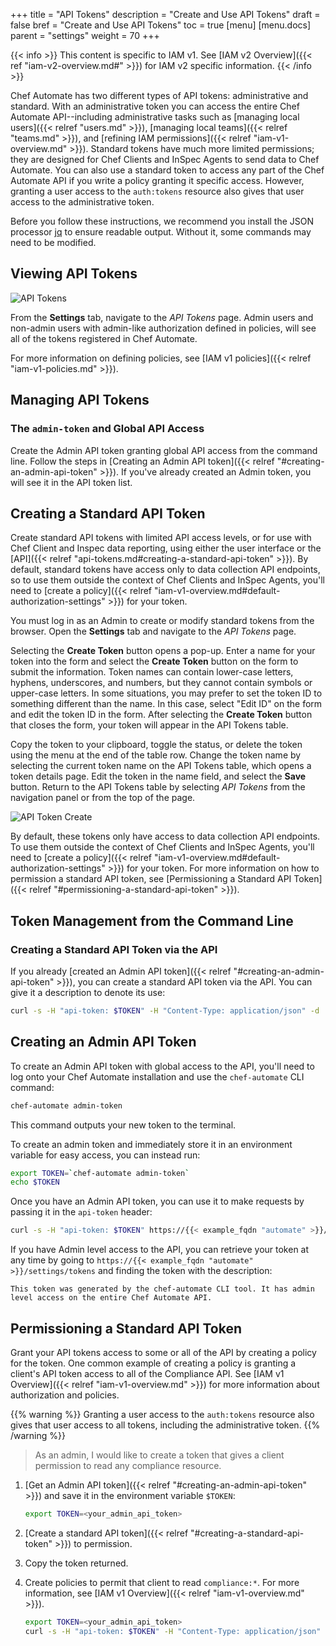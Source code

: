+++
title = "API Tokens"
description = "Create and Use API Tokens"
draft = false
bref = "Create and Use API Tokens"
toc = true
[menu]
  [menu.docs]
    parent = "settings"
    weight = 70
+++

{{< info >}}
This content is specific to IAM v1. See [IAM v2 Overview]({{< ref "iam-v2-overview.md#" >}}) for IAM v2 specific information.
{{< /info >}}

Chef Automate has two different types of API tokens: administrative and standard.
With an administrative token you can access the entire Chef Automate API--including administrative tasks such as [managing local users]({{< relref "users.md" >}}), [managing local teams]({{< relref "teams.md" >}}), and [refining IAM permissions]({{< relref "iam-v1-overview.md" >}}).
Standard tokens have much more limited permissions; they are designed for Chef Clients and InSpec Agents to send data to Chef Automate.
You can also use a standard token to access any part of the Chef Automate API if you write a policy granting it specific access. However, granting a user access to the ``auth:tokens`` resource also gives that user access to the administrative token.

Before you follow these instructions, we recommend you install the JSON processor [jq](https://stedolan.github.io/jq/) to ensure readable output. Without it, some commands may need to be modified.

## Viewing API Tokens

![API Tokens](/images/docs/admin-tab-API-tokens-list.png)

From the **Settings** tab, navigate to the _API Tokens_ page. Admin users and non-admin users with admin-like authorization defined in policies, will see all of the tokens registered in Chef Automate.

For more information on defining policies, see [IAM v1 policies]({{< relref "iam-v1-policies.md" >}}).

## Managing API Tokens

### The `admin-token` and Global API Access

Create the Admin API token granting global API access from the command line. Follow the steps in [Creating an Admin API token]({{< relref "#creating-an-admin-api-token" >}}). If you've already created an Admin token, you will see it in the API token list.

## Creating a Standard API Token

Create standard API tokens with limited API access levels, or for use with Chef Client and Inspec data reporting, using either the user interface or the [API]({{< relref "api-tokens.md#creating-a-standard-api-token" >}}).
By default, standard tokens have access only to data collection API endpoints, so to use them outside the context of Chef Clients and InSpec Agents, you'll need to [create a policy]({{< relref "iam-v1-overview.md#default-authorization-settings" >}}) for your token.

You must log in as an Admin to create or modify standard tokens from the browser. Open the **Settings** tab and navigate to the _API Tokens_ page.

Selecting the **Create Token** button opens a pop-up. Enter a name for your token into the form and select the **Create Token** button on the form to submit the information. Token names can contain lower-case letters, hyphens, underscores, and numbers, but they cannot contain symbols or upper-case letters. In some situations, you may prefer to set the token ID to something different than the name. In this case, select "Edit ID" on the form and edit the token ID in the form.
After selecting the **Create Token** button that closes the form,
your token will appear in the API Tokens table.

Copy the token to your clipboard, toggle the status, or delete the token using the menu at the end of the table row. Change the token name by selecting the current token name on the API Tokens table, which opens a token details page. Edit the token in the name field, and select the **Save** button. Return to the API Tokens table by selecting _API Tokens_ from the navigation panel or from the top of the page.

![API Token Create](/images/docs/admin-tab-API-token-create.png)

By default, these tokens only have access to data collection API endpoints.
To use them outside the context of Chef Clients and InSpec Agents, you'll need to [create a policy]({{< relref "iam-v1-overview.md#default-authorization-settings" >}}) for your token.
For more information on how to permission a standard API token,
see [Permissioning a Standard API Token]({{< relref "#permissioning-a-standard-api-token" >}}).

## Token Management from the Command Line

### Creating a Standard API Token via the API

If you already [created an Admin API token]({{< relref "#creating-an-admin-api-token" >}}), you can create a standard API token via the API.
You can give it a description to denote its use:

```bash
curl -s -H "api-token: $TOKEN" -H "Content-Type: application/json" -d '{"description":"My shiny new token"}' https://{{< example_fqdn "automate" >}}/api/v0/auth/tokens | jq .id
```

## Creating an Admin API Token

To create an Admin API token with global access to the API, you'll need to log onto your Chef Automate
installation and use the `chef-automate` CLI command:

```bash
chef-automate admin-token
```

This command outputs your new token to the terminal.

To create an admin token and immediately store it in an environment variable for
easy access, you can instead run:

```bash
export TOKEN=`chef-automate admin-token`
echo $TOKEN
```

Once you have an Admin API token, you can use it to make requests by passing it in the `api-token`
header:

```bash
curl -s -H "api-token: $TOKEN" https://{{< example_fqdn "automate" >}}/api/v0/auth/policies -v
```

If you have Admin level access to the API, you can retrieve your token at any time by going to
`https://{{< example_fqdn "automate" >}}/settings/tokens` and finding the token with the description:

```text
This token was generated by the chef-automate CLI tool. It has admin level access on the entire Chef Automate API.
```

## Permissioning a Standard API Token

Grant your API tokens access to some or all of the API by creating a policy for the token.
One common example of creating a policy is granting a client's API token
access to all of the Compliance API.
See [IAM v1 Overview]({{< relref "iam-v1-overview.md" >}}) for more information about authorization and policies.

{{% warning %}}
Granting a user access to the ``auth:tokens`` resource also gives that user access to all tokens,
including the administrative token.
{{% /warning %}}

> As an admin, I would like to create a token that gives a client permission to read any
compliance resource.

1. [Get an Admin API token]({{< relref "#creating-an-admin-api-token" >}}) and save it in the
   environment variable `$TOKEN`:

   ```bash
   export TOKEN=<your_admin_api_token>
   ```

2. [Create a standard API token]({{< relref "#creating-a-standard-api-token" >}}) to permission.

3. Copy the token returned.

4. Create policies to permit that client to read `compliance:*`. For more information, see [IAM v1 Overview]({{< relref "iam-v1-overview.md" >}}).

   ```bash
   export TOKEN=<your_admin_api_token>
   curl -s -H "api-token: $TOKEN" -H "Content-Type: application/json" -d '{"subjects":["token:95aef20b-0a4e-4698-bd69-ce2cf44c2e35"], "action":"read", "resource":"compliance:*"}' https://{{< example_fqdn "automate" >}}/api/v0/auth/policies?pretty
   ```
